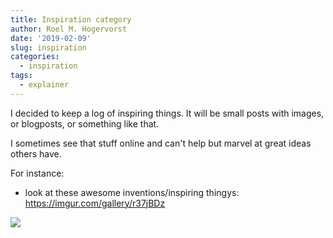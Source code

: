 ```yaml
---
title: Inspiration category
author: Roel M. Hogervorst
date: '2019-02-09'
slug: inspiration
categories:
  - inspiration
tags:
  - explainer
---
```



I decided to keep a log of inspiring things. It will be small posts
with images, or blogposts, or something like that. 

I sometimes see that stuff online and can't help but marvel at great ideas others
have. 

For instance: 

- look at these awesome inventions/inspiring thingys: <https://imgur.com/gallery/r37jBDz>

![](/images/house_underwater.jpg)
